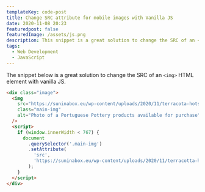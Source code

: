 ```yaml
---
templateKey: code-post
title: Change SRC attribute for mobile images with Vanilla JS
date: 2020-11-08 20:23
featuredpost: false
featuredImage: /assets/js.png
description: This snippet is a great solution to change the SRC of an <img> HTML element with vanilla JS.
tags:
  - Web Development
  - JavaScript
---
```


The snippet below is a great solution to change the SRC of an `<img>` HTML element with vanilla JS.

```html
<div class="image">
  <img
    src="https://suninabox.eu/wp-content/uploads/2020/11/terracota-hotspots.jpg"
    class="main-img"
    alt="Photo of a Portuguese Pottery products available for purchase"
  />
  <script>
    if (window.innerWidth < 767) {
      document
        .querySelector('.main-img')
        .setAttribute(
          'src',
          'https://suninabox.eu/wp-content/uploads/2020/11/terracotta-hotspots-mobile.jpg'
        );
    }
  </script>
</div>
```
